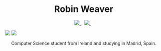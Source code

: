 <h1 align='center'>
  Robin Weaver
</h1>


<p align='center'>
  
  <a href="https://www.linkedin.com/in/robin-weaver-a24100236/">
    <img src="https://img.shields.io/badge/linkedin-%230077B5.svg?&style=for-the-badge&logo=linkedin&logoColor=white" />
  </a>&nbsp;&nbsp;
  <a href="https://www.instagram.com/robinweaver01/">
    <img src="https://img.shields.io/badge/instagram-%23E4405F.svg?&style=for-the-badge&logo=instagram&logoColor=white" />        
  </a>&nbsp;&nbsp;
  
</p>


<p align='center'>
  
[<img src="https://img.shields.io/badge/LinkedIn-0077B5?style=for-the-badge&logo=linkedin&logoColor=white">](https://www.linkedin.com/in/robin-weaver-a24100236/) [<img src="https://img.shields.io/badge/Instagram-E4405F?style=for-the-badge&logo=instagram&logoColor=white">](https://www.instagram.com/robinweaver01/)

 </p>
  
 <p align='center'>
  Computer Science student from Ireland and studying in Madrid, Spain.
</p>

